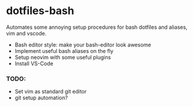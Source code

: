 # dotfiles-bash

Automates some annoying setup procedures for bash dotfiles and aliases, vim and vscode.

* Bash editor style: make your bash-editor look awesome
* Implement useful bash aliases on the fly
* Setup neovim with some useful plugins
* Install VS-Code

### TODO:
* Set vim as standard git editor
* git setup automation?
